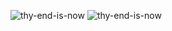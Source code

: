 ![thy-end-is-now](https://media.tenor.com/4hyNBpoMx9EAAAAi/cat-kitty.gif)
![thy-end-is-now](https://media1.tenor.com/m/88283N0QpbEAAAAd/awake-im-awake.gif)
